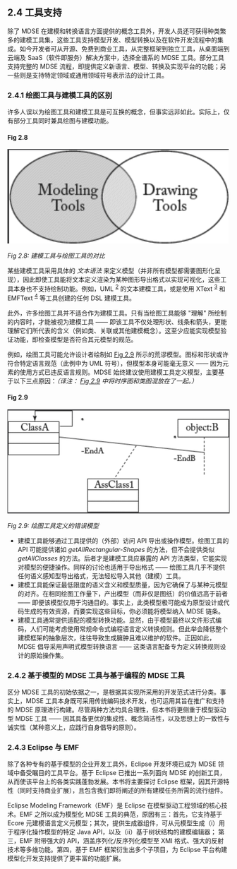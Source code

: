 ## 2.4 工具支持
除了 MDSE 在建模和转换语言方面提供的概念工具外，开发人员还可获得种类繁多的建模工具集，这些工具支持模型开发、模型转换以及在软件开发流程中的集成。如今开发者可从开源、免费到商业工具，从完整框架到独立工具，从桌面端到云端及 SaaS（软件即服务）解决方案中，选择全谱系的 MDSE 工具。部分工具支持完整的 MDSE 流程，即提供定义新语言、模型、转换及实现平台的功能；另一些则是支持特定领域或通用领域符号表示法的设计工具。

### 2.4.1 绘图工具与建模工具的区别
许多人误以为绘图工具和建模工具是可互换的概念，但事实远非如此。实际上，仅有部分工具同时兼具绘图与建模功能。

#### Fig 2.8
![Fig 2.8](../img/fig2.8.png)

*Fig 2.8: 建模工具与绘图工具的对比*

某些建模工具采用具体的 *文本语法* 来定义模型（并非所有模型都需要图形化呈现），因此即使工具能将文本定义渲染为某种图形导出格式以实现可视化，这些工具本身也不支持绘制功能。例如，UML <sup>[2](0.md#2)</sup> 的文本建模工具，或是使用 XText <sup>[3](0.md#3)</sup> 和 EMFText <sup>[4](0.md#4)</sup> 等工具创建的任何 DSL 建模工具。

此外，许多绘图工具并不适合作为建模工具。只有当绘图工具能够 "理解" 所绘制的内容时，才能被视为建模工具 —— 即该工具不仅处理形状、线条和箭头，更能理解它们所代表的含义（例如类、关联或其他建模概念）。这至少应能实现模型验证功能，即检查模型是否符合其元模型的规范。

例如，绘图工具可能允许设计者绘制如 [Fig 2.9](#fig-29) 所示的荒谬模型。图标和形状或许符合特定语言规范（此例中为 UML 符号），但模型本身可能毫无意义 —— 因为元素的使用方式已违反语言规则。MDSE 始终建议使用建模工具定义模型，主要基于以下三点原因：*（译注： [Fig 2.9](#fig-29) 中将时序图和类图混放在了一起。）*

#### Fig 2.9
![Fig 2.9](../img/fig2.9.png)

*Fig 2.9: 绘图工具定义的错误模型*

- 建模工具能够通过工具提供的（外部）访问 API 导出或操作模型。绘图工具的 API 可能提供诸如 *getAllRectangular-Shapes* 的方法，但不会提供类似 *getAllClasses* 的方法。后者才是建模工具应暴露的 API 方法类型，它能实现对模型的便捷操作。同样的讨论也适用于导出格式 —— 绘图工具几乎不提供任何语义感知型导出格式，无法轻松导入其他（建模）工具。
- 建模工具能保证最低限度的语义含义和模型质量，因为它确保了与某种元模型的对齐。在相同绘图工作量下，产出模型（而非仅是图纸）的价值远高于前者 —— 即便该模型仅用于沟通目的。事实上，此类模型极可能成为原型设计或代码生成的有效资源，而要实现这些目标，你必须能将模型纳入 MDSE 链条。
- 建模工具通常提供适配的模型转换功能。显然，由于模型最终以文件形式编码，人们可能考虑使用常规命令式编程语言定义转换规则。但此举会降低整个建模框架的抽象层次，往往导致生成臃肿且难以维护的软件。正因如此，MDSE 倡导采用声明式模型转换语言 —— 这类语言配备专为定义转换规则设计的原始操作集。

### 2.4.2 基于模型的 MDSE 工具与基于编程的 MDSE 工具
区分 MDSE 工具的初始依据之一，是根据其实现所采用的开发范式进行分类。事实上，MDSE 工具本身既可采用传统编码技术开发，也可运用其旨在推广和支持的 MDSE 原理进行构建。尽管两种方法均具合理性，但本书将更侧重于模型驱动型 MDSE 工具 —— 因其具备更优的集成性、概念简洁性，以及思想上的一致性与诚实性（某种意义上，应践行自身倡导的原则）。

### 2.4.3 Eclipse 与 EMF
除了各种专有的基于模型的企业开发工具外，Eclipse 开发环境已成为 MDSE 领域中备受瞩目的工具平台。基于 Eclipse 已推出一系列面向 MDSE 的创新工具，从而使该平台上的各类实践蓬勃发展。本书将主要探讨 Eclipse 框架，因其开源特性（同时支持商业扩展），且包含我们即将阐述的所有建模任务所需的流行组件。

Eclipse Modeling Framework（EMF）是 Eclipse 在模型驱动工程领域的核心技术。EMF 之所以成为模型化 MDSE 工具的典范，原因有三：首先，它支持基于 Ecore 元建模语言定义元模型；其次，提供生成器组件，可从元模型生成（i）用于程序化操作模型的特定 Java API，以及（ii）基于树状结构的建模编辑器； 第三，EMF 附带强大的 API，涵盖序列化/反序列化模型至 XMI 格式、强大的反射技术等多维功能。第四，基于 EMF 框架衍生出多个子项目，为 Eclipse 平台构建模型化开发支持提供了更丰富的功能扩展。

